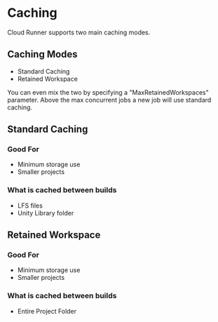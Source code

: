 # Caching

Cloud Runner supports two main caching modes.

## Caching Modes

- Standard Caching
- Retained Workspace

You can even mix the two by specifying a "MaxRetainedWorkspaces" parameter. Above the max concurrent
jobs a new job will use standard caching.

## Standard Caching

### Good For

- Minimum storage use
- Smaller projects

### What is cached between builds

- LFS files
- Unity Library folder

## Retained Workspace

### Good For

- Minimum storage use
- Smaller projects

### What is cached between builds

- Entire Project Folder
